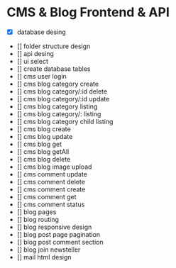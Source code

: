 # CMS & Blog Frontend & API

- [x] database desing
- [] folder structure design
- [] api desing
- [] ui select
- [] create database tables
- [] cms user login
- [] cms blog category create
- [] cms blog category/:id delete
- [] cms blog category/:id update
- [] cms blog category listing
- [] cms blog category/: listing
- [] cms blog category child listing
- [] cms blog create
- [] cms blog update
- [] cms blog get
- [] cms blog getAll
- [] cms blog delete
- [] cms blog image upload
- [] cms comment update
- [] cms comment delete
- [] cms comment create
- [] cms comment get
- [] cms comment status
- [] blog pages
- [] blog routing
- [] blog responsive design
- [] blog post page pagination
- [] blog post comment section
- [] blog join newsteller
- [] mail html design
